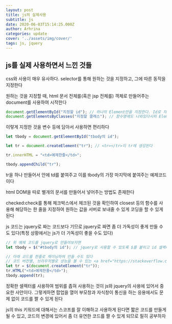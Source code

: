 ```yaml
---
layout: post
title: js의 실제사용
subtitle: js
date: 2020-06-03T15:14:25.000Z
author: Arhrina
categories: update
cover: '../assets/img/cover/'
tags: js, jquery
---
```


## js를 실제 사용하면서 느낀 것들

css와 사용이 매우 유사하다. selector를 통해 원하는 것을 지정하고, 그에 따른 동작을 지정한다

원하는 것을 지정할 때, html 문서 전체를(혹은 jsp 전체를) 객체로 만들어주는 document를 사용하여 시작한다

```javascript
document.getElementById("지정할 id"); // 하나의 Element만을 지정한다. Id로 지정할 것을 이미 선언하였으므로 #은 붙이지 않는다
document.getElementsByClasses("지정할 클래스"); // 함수명에도 나와있다시피 Elements를 지정한다. 클래스를 지정할 것을 선언하였으므로 .은 붙이지 않는다
```

이렇게 지정한 것을 변수 등에 담아서 사용하면 편리하다

```javascript
let tbody = document.getElementById("tbody의 id");

let tr = document.createElement("tr"); // <tr></tr>이 tr에 생성된다

tr.innerHTML = "<td>예제한줄</td>";

tbody.appendChild("tr");
```

tr을 하나 만들어서 안에 td를 붙여주고 이를 tbody의 가장 마지막에 붙여주는 예제코드이다

html DOM을 따로 별개의 문서를 만들어서 넣어주는 방법도 존재한다

checked:check를 통해 체크박스에서 체크된 것을 확인하여 closest 등의 함수를 사용해 해당하는 한 줄을 지정하여 원하는 값을 서버로 보내줄 수 있게 코딩을 할 수 있게 된다

js 코드는 jquery로 짜는 코드보다 기므로 jquery로 짜면 좀 더 가독성이 좋게 만들 수도 있다(특정 상황에서는 js가 더 가독성이 좋을 수도 있다)


```javascript
// 위 예제 코드를 jquery로 만들어보자면
let tbody = $("#tbody의 id"); // jquery로 사용할 수 있도록 $를 붙이고 id 셀렉터를 사용하므로 #을 사용

// 아래 코드를 한줄로 체이닝하여 만들 수도 있다
// 코드 버전별, 브라우저별로 성능을 볼 수 있는 <a href="https://stackoverflow.com/questions/268490/jquery-document-createelement-equivalent">overflow 페이지</a>
let tr = $(document.createElement("tr"));
tr.HTML("<td>예제한줄</td>");
tbody.append(tr);
```

정확한 셀렉터를 사용하여 범위를 좁혀 사용하는 것이 js와 jquery의 사용에 있어서 중요한 사안이다. 그렇게하면 팝업을 열어 부모창과 자식창이 통신을 하는 응용에서도 문제 없이 코드를 짤 수 있게 된다

js의 this 키워드에 대해서는 스코프를 잘 이해하고 사용하게 된다면 짧은 코드를 만들게 될 수 있고, 코드의 변경에 있어서 좀 더 유연한 코드를 짤 수 있게 되므로 필히 공부하자